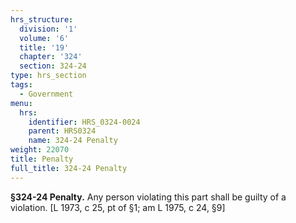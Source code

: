 ```yaml
---
hrs_structure:
  division: '1'
  volume: '6'
  title: '19'
  chapter: '324'
  section: 324-24
type: hrs_section
tags:
  - Government
menu:
  hrs:
    identifier: HRS_0324-0024
    parent: HRS0324
    name: 324-24 Penalty
weight: 22070
title: Penalty
full_title: 324-24 Penalty
---
```

**§324-24 Penalty.** Any person violating this part shall be guilty of a violation. [L 1973, c 25, pt of §1; am L 1975, c 24, §9]